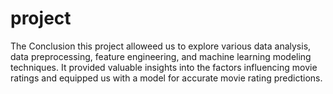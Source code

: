 # project
The Conclusion
this project alloweed us to explore various data analysis,
data preprocessing, feature engineering, and machine learning 
modeling techniques. It provided valuable insights into the factors 
influencing movie ratings and equipped us with a model for accurate
movie rating predictions.
